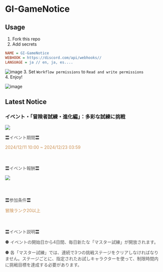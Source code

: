 # GI-GameNotice

## Usage
1. Fork this repo
2. Add secrets
```ini
NAME = GI-GameNotice
WEBHOOK = https://discord.com/api/webhooks//
LANGUAGE = ja // en, ja, es....
```
![image](https://github.com/c2t-r/GI-GameNotice/assets/80561604/63d8a4f2-9ec2-49d7-a637-44d728b2f945)
3. Set `Workflow permissions` to `Read and write permissions`  
4. Enjoy!

![image](https://github.com/c2t-r/GI-GameNotice/assets/80561604/24ec6182-cd99-4969-ab59-1d65c886077a)

## Latest Notice
<start>

### イベント・「冒険者試練・進化編」：多彩な試練に挑戦
<img src="https://sdk.hoyoverse.com/upload/ann/2024/11/25/54b9fcbaaade6add459b9721fc9121ce_3842007887221670439.jpg">
<p style="white-space: pre-wrap; text-align: left;"><span style="color:rgba(85,85,85,1)">〓イベント期間〓</span></p><p style="white-space: pre-wrap; text-align: left;"><t class="t_lc" contenteditable="false"><span style="color:rgba(204,146,85,1)">2024/12/11 10:00</span></t><span style="color:rgba(204,146,85,1)"> ~ </span><t class="t_lc" contenteditable="false"><span style="color:rgba(204,146,85,1)">2024/12/23 03:59</span></t></p><p style="white-space: pre-wrap; min-height: 1.5em; text-align: left;"></p><p style="white-space: pre-wrap; text-align: left;"><span style="color:rgba(85,85,85,1)">〓イベント報酬〓</span></p><p style="white-space: pre-wrap; min-height: 1.5em;"><img src="https://sdk.hoyoverse.com/upload/ann/2024/10/25/b61e3501fc9419879a51fdf407ce5ca3_5757222320612761791.png" href="" style="vertical-align:middle;"></p><p style="white-space: pre-wrap; min-height: 1.5em;"></p><p style="white-space: pre-wrap; text-align: left;"><span style="color:rgba(85,85,85,1)">〓参加条件〓</span></p><p style="white-space: pre-wrap; text-align: left;"><span style="color:rgba(204,146,85,1)">冒険ランク20以上</span></p><p style="white-space: pre-wrap; min-height: 1.5em; text-align: left;"></p><p style="white-space: pre-wrap; text-align: left;"><span style="color:rgba(85,85,85,1)">〓イベント説明〓</span></p><p style="white-space: pre-wrap; text-align: left;"><span style="color:rgba(85,85,85,1)">● イベントの開始日から4日間、毎日新たな「マスター試練」が開放されます。</span></p><p style="white-space: pre-wrap; text-align: left;"><span style="color:rgba(85,85,85,1)">● 各「マスター試練」では、連続で3つの挑戦ステージをクリアしなければなりません。ステージごとに、指定されたお試しキャラクターを使って、制限時間内に挑戦目標を達成する必要があります。</span></p>

<end>
